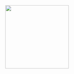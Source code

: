 <img style="width:200px;display:block; margin:auto" src="https://usagif.com/wp-content/uploads/2022/4hv9xm/dancing-duck-acegifcom-37.gif"/>
</div>

